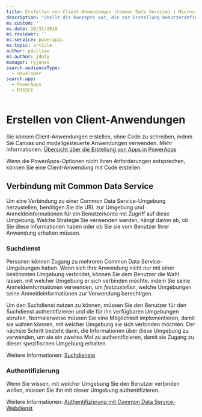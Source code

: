 ```yaml
---
title: Erstellen von Client-Anwendungen (Common Data Service) | Microsoft Docs
description: 'Stellt die Konzepte vor, die zur Erstellung benutzerdefinierter Client-Anwendungen erforderlich sind, die sich per Code mit Common Data Service verbinden.'
ms.custom: ''
ms.date: 10/31/2018
ms.reviewer: ''
ms.service: powerapps
ms.topic: article
author: paulliew
ms.author: jdaly
manager: ryjones
search.audienceType:
  - developer
search.app:
  - PowerApps
  - D365CE
---
```

# <a name="create-client-applications"></a>Erstellen von Client-Anwendungen

Sie können Client-Anwendungen erstellen, ohne Code zu schreiben, indem Sie Canvas und modellgesteuerte Anwendungen verwenden.
Mehr Informationen: [Übersicht über die Erstellung von Apps in PowerApps](../../maker/index.md)

Wenn die PowerApps-Optionen nicht Ihren Anforderungen entsprechen, können Sie eine Client-Anwendung mit Code erstellen.

## <a name="connecting-to-common-data-service"></a>Verbindung mit Common Data Service

Um eine Verbindung zu einer Common Data Service-Umgebung herzustellen, benötigen Sie die URL zur Umgebung und Anmeldeinformationen für ein Benutzerkonto mit Zugriff auf diese Umgebung. Welche Strategie Sie verwenden werden, hängt davon ab, ob Sie diese Informationen haben oder ob Sie sie vom Benutzer Ihrer Anwendung erhalten müssen. 

### <a name="discovery-service"></a>Suchdienst

Personen können Zugang zu mehreren Common Data Service-Umgebungen haben. Wenn sich Ihre Anwendung nicht nur mit einer bestimmten Umgebung verbindet, können Sie dem Benutzer die Wahl lassen, mit welcher Umgebung er sich verbinden möchte, indem Sie seine Anmeldeinformationen verwenden, um *festzustellen*, welche Umgebungen seine Anmeldeinformationen zur Verwendung berechtigen. 

Um den Suchdienst nutzen zu können, müssen Sie den Benutzer für den Suchdienst authentifizieren und die für ihn verfügbaren Umgebungen abrufen. Normalerweise müssen Sie eine Möglichkeit implementieren, damit sie wählen können, mit welcher Umgebung sie sich verbinden möchten. Der nächste Schritt besteht darin, die Informationen über diese Umgebung zu verwenden, um sie ein zweites Mal zu authentifizieren, damit sie Zugang zu dieser spezifischen Umgebung erhalten.

Weitere Informationen: [Suchdienste](discovery-service.md)

### <a name="authentication"></a>Authentifizierung

Wenn Sie wissen, mit welcher Umgebung Sie den Benutzer verbinden wollen, müssen Sie ihn mit dieser Umgebung authentifizieren.

Weitere Informationen: [Authentifizierung mit Common Data Service-Webdienst](authentication.md)